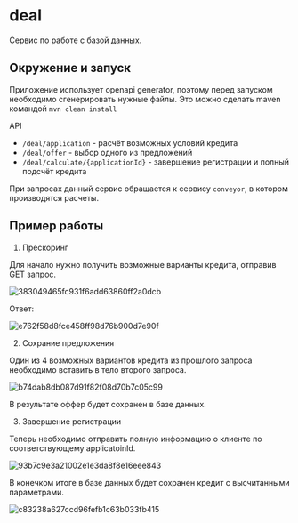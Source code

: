 # deal

Сервис по работе с базой данных.

Окружение и запуск
-
Приложение использует openapi generator, поэтому перед запуском необходимо сгенерировать нужные файлы. Это можно сделать maven командой `mvn clean install
`

API
- `/deal/application` - расчёт возможных условий кредита
- `/deal/offer` - выбор одного из предложений
- `/deal/calculate/{applicationId}` - завершение регистрации и полный подсчёт кредита

При запросах данный сервис обращается к сервису `conveyor`, в котором производятся расчеты.

Пример работы
- 
1. Прескоринг

Для начало нужно получить возможные варианты кредита, отправив GET запрос.

![383049465fc931f6add63860ff2a0dcb](https://github.com/BrandonRTL/bank-app/assets/43331560/6e7e6709-0f00-4ebc-b62b-465f454b24f1)

Ответ: 

![e762f58d8fce458ff98d76b900d7e90f](https://github.com/BrandonRTL/bank-app/assets/43331560/ad18ac81-883a-4a99-aafb-a2bc6d86daca)

2. Сохрание предложения

Один из 4 возможных вариантов кредита из прошлого запроса необходимо вставить в тело второго запроса.

![b74dab8db087d91f82f08d70b7c05c99](https://github.com/BrandonRTL/bank-app/assets/43331560/da5c612a-38df-437a-a35b-e0a5254c9390)

В результате оффер будет сохранен в базе данных.

3. Завершение регистрации

Теперь необходимо отправить полную информацию о клиенте по соответствующему applicatoinId.

![93b7c9e3a21002e1e3da8f8e16eee843](https://github.com/BrandonRTL/bank-app/assets/43331560/b36b0093-1159-45ba-9daa-4198a5c96b10)

В конечком итоге в базе данных будет сохранен кредит с высчитанными параметрами.

![c83238a627ccd96fefb1c63b033fb415](https://github.com/BrandonRTL/bank-app/assets/43331560/98774bff-0443-4655-bf3e-9f479457310b)





